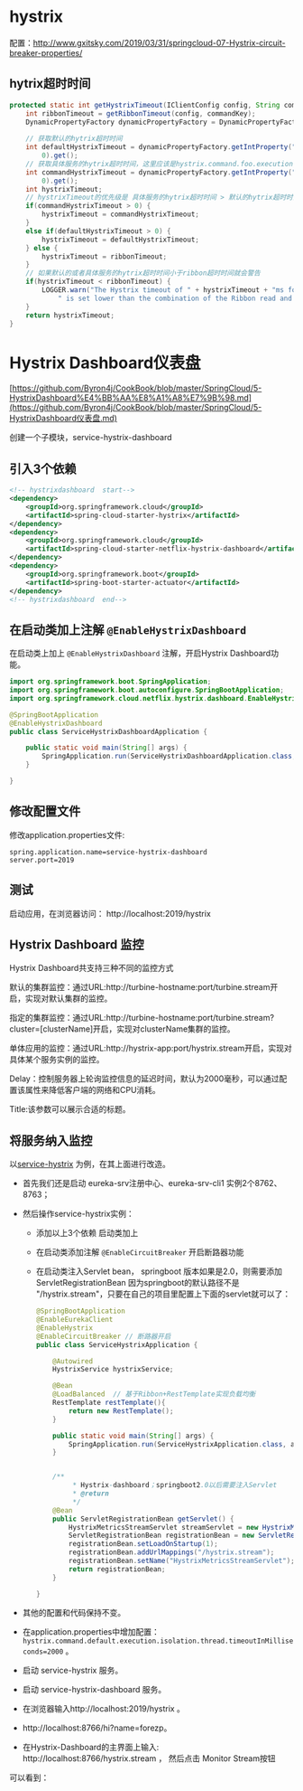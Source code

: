 # hystrix

配置：http://www.gxitsky.com/2019/03/31/springcloud-07-Hystrix-circuit-breaker-properties/



## hytrix超时时间

```java
protected static int getHystrixTimeout(IClientConfig config, String commandKey) {
	int ribbonTimeout = getRibbonTimeout(config, commandKey);
	DynamicPropertyFactory dynamicPropertyFactory = DynamicPropertyFactory.getInstance();
	
	// 获取默认的hytrix超时时间
	int defaultHystrixTimeout = dynamicPropertyFactory.getIntProperty("hystrix.command.default.execution.isolation.thread.timeoutInMilliseconds",
		0).get();
	// 获取具体服务的hytrix超时时间，这里应该是hystrix.command.foo.execution.isolation.thread.timeoutInMilliseconds
	int commandHystrixTimeout = dynamicPropertyFactory.getIntProperty("hystrix.command." + commandKey + ".execution.isolation.thread.timeoutInMilliseconds",
		0).get();
	int hystrixTimeout;
	// hystrixTimeout的优先级是 具体服务的hytrix超时时间 > 默认的hytrix超时时间 > ribbon超时时间
	if(commandHystrixTimeout > 0) {
		hystrixTimeout = commandHystrixTimeout;
	}
	else if(defaultHystrixTimeout > 0) {
		hystrixTimeout = defaultHystrixTimeout;
	} else {
		hystrixTimeout = ribbonTimeout;
	}
	// 如果默认的或者具体服务的hytrix超时时间小于ribbon超时时间就会警告
	if(hystrixTimeout < ribbonTimeout) {
		LOGGER.warn("The Hystrix timeout of " + hystrixTimeout + "ms for the command " + commandKey +
			" is set lower than the combination of the Ribbon read and connect timeout, " + ribbonTimeout + "ms.");
	}
	return hystrixTimeout;
}
```



# Hystrix Dashboard仪表盘

[https://github.com/Byron4j/CookBook/blob/master/SpringCloud/5-HystrixDashboard%E4%BB%AA%E8%A1%A8%E7%9B%98.md](https://github.com/Byron4j/CookBook/blob/master/SpringCloud/5-HystrixDashboard仪表盘.md)

创建一个子模块，service-hystrix-dashboard

## 引入3个依赖

```xml
<!-- hystrixdashboard  start-->
<dependency>
    <groupId>org.springframework.cloud</groupId>
    <artifactId>spring-cloud-starter-hystrix</artifactId>
</dependency>
<dependency>
    <groupId>org.springframework.cloud</groupId>
    <artifactId>spring-cloud-starter-netflix-hystrix-dashboard</artifactId>
</dependency>
<dependency>
    <groupId>org.springframework.boot</groupId>
    <artifactId>spring-boot-starter-actuator</artifactId>
</dependency>
<!-- hystrixdashboard  end-->
```

## 在启动类加上注解 `@EnableHystrixDashboard`

在启动类上加上 `@EnableHystrixDashboard` 注解，开启Hystrix Dashboard功能。

```java
import org.springframework.boot.SpringApplication;
import org.springframework.boot.autoconfigure.SpringBootApplication;
import org.springframework.cloud.netflix.hystrix.dashboard.EnableHystrixDashboard;

@SpringBootApplication
@EnableHystrixDashboard
public class ServiceHystrixDashboardApplication {

    public static void main(String[] args) {
        SpringApplication.run(ServiceHystrixDashboardApplication.class, args);
    }

}
```

## 修改配置文件

修改application.properties文件:

```properties
spring.application.name=service-hystrix-dashboard
server.port=2019
```

## 测试

启动应用，在浏览器访问： http://localhost:2019/hystrix

## Hystrix Dashboard 监控

Hystrix Dashboard共支持三种不同的监控方式

默认的集群监控：通过URL:http://turbine-hostname:port/turbine.stream开启，实现对默认集群的监控。

指定的集群监控：通过URL:http://turbine-hostname:port/turbine.stream?cluster=[clusterName]开启，实现对clusterName集群的监控。

单体应用的监控：通过URL:http://hystrix-app:port/hystrix.stream开启，实现对具体某个服务实例的监控。

Delay：控制服务器上轮询监控信息的延迟时间，默认为2000毫秒，可以通过配置该属性来降低客户端的网络和CPU消耗。

Title:该参数可以展示合适的标题。

## 将服务纳入监控

以[service-hystrix](https://github.com/Byron4j/CookBook/blob/master/SpringCloud/4-Hystrix熔断器.md) 为例，在其上面进行改造。

- 首先我们还是启动 eureka-srv注册中心、eureka-srv-cli1 实例2个8762、8763；

- 然后操作service-hystrix实例：

  - 添加以上3个依赖 启动类加上

  - 在启动类添加注解 `@EnableCircuitBreaker` 开启断路器功能

  - 在启动类注入Servlet bean， springboot 版本如果是2.0，则需要添加 ServletRegistrationBean 因为springboot的默认路径不是 "/hystrix.stream"，只要在自己的项目里配置上下面的servlet就可以了：

    ```java
    @SpringBootApplication
    @EnableEurekaClient
    @EnableHystrix
    @EnableCircuitBreaker // 断路器开启
    public class ServiceHystrixApplication {
    
        @Autowired
        HystrixService hystrixService;
    
        @Bean
        @LoadBalanced  // 基于Ribbon+RestTemplate实现负载均衡
        RestTemplate restTemplate(){
            return new RestTemplate();
        }
    
        public static void main(String[] args) {
            SpringApplication.run(ServiceHystrixApplication.class, args);
        }
    
    
        /**
             * Hystrix-dashboard；springboot2.0以后需要注入Servlet
             * @return
             */
        @Bean
        public ServletRegistrationBean getServlet() {
            HystrixMetricsStreamServlet streamServlet = new HystrixMetricsStreamServlet();
            ServletRegistrationBean registrationBean = new ServletRegistrationBean(streamServlet);
            registrationBean.setLoadOnStartup(1);
            registrationBean.addUrlMappings("/hystrix.stream");
            registrationBean.setName("HystrixMetricsStreamServlet");
            return registrationBean;
        }
    
    }
    ```

- 其他的配置和代码保持不变。

- 在application.properties中增加配置： `hystrix.command.default.execution.isolation.thread.timeoutInMilliseconds=2000` 。

- 启动 service-hystrix 服务。

- 启动 service-hystrix-dashboard 服务。

- 在浏览器输入http://localhost:2019/hystrix 。

- http://localhost:8766/hi?name=forezp。

- 在Hystrix-Dashboard的主界面上输入: http://localhost:8766/hystrix.stream ， 然后点击 Monitor Stream按钮

可以看到：

